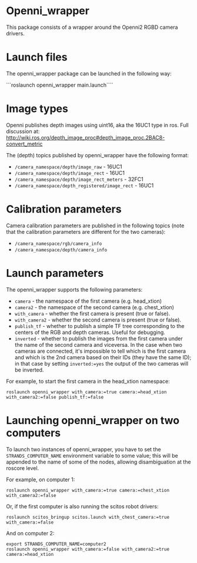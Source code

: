Openni_wrapper
===================

This package consists of a wrapper around the Openni2 RGBD camera drivers.

Launch files
=================

The openni_wrapper package can be launched in the following way:

```roslaunch openni_wrapper main.launch````


Image types
========================

Openni publishes depth images using uint16, aka the 16UC1 type in ros. Full discussion at: http://wiki.ros.org/depth_image_proc#depth_image_proc.2BAC8-convert_metric

The (depth) topics published by openni_wrapper have the following format:
* `/camera_namespace/depth/image_raw` - 16UC1
* `/camera_namespace/depth/image_rect` - 16UC1
* `/camera_namespace/depth/image_rect_meters` - 32FC1
* `/camera_namespace/depth_registered/image_rect` - 16UC1


Calibration parameters
=========================

Camera calibration parameters are published in the following topics (note that the calibration parameters are different for the two cameras):
* `/camera_namespace/rgb/camera_info`
* `/camera_namespace/depth/camera_info`

Launch parameters
===================

The openni_wrapper supports the following parameters:

* ```camera``` - the namespace of the first camera (e.g. head_xtion)
* ```camera2``` - the namespace of the second camera (e.g. chest_xtion)
* ```with_camera``` - whether the first camera is present (true or false).
* ```with_camera2``` - whether the second camera is present (true or false).
* ```publish_tf``` - whether to publish a simple TF tree corresponding to the centers of the RGB and depth cameras. Useful for debugging. 
* ```inverted``` - whether to publish the images from the first camera under the name of the second camera and viceversa. In the case when two cameras are connected, it's impossible to tell which is the first camera and which is the 2nd camera based on their IDs (they have the same ID); in that case by setting ```inverted:=yes``` the output of the two cameras will be inverted. 
 
For example, to start the first camera in the head_xtion namespace:

```roslaunch openni_wrapper with_camera:=true camera:=head_xtion with_camera2:=false publish_tf:=false```


Launching openni_wrapper on two computers
=========================================

To launch two instances of openni_wrapper, you have to set the ```STRANDS_COMPUTER_NAME``` environment variable to some value; this will be appended to the name of some of the nodes, allowing disambiguation at the roscore level. 

For example, on computer 1:

```
roslaunch openni_wrapper with_camera:=true camera:=chest_xtion with_camera2:=false
```

Or, if the first computer is also running the scitos robot drivers:
```
roslaunch scitos_bringup scitos.launch with_chest_camera:=true with_camera:=false
```

And on computer 2:

```
export STRANDS_COMPUTER_NAME=computer2
roslaunch openni_wrapper with_camera:=false with_camera2:=true camera:=head_xtion 
````

